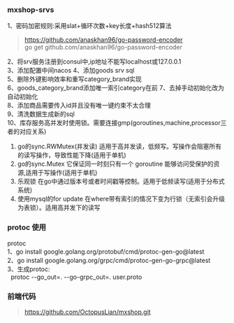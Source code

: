 ### mxshop-srvs

1、密码加密规则:采用slat+循环次数+key长度+hash512算法
> https://github.com/anaskhan96/go-password-encoder  
> go get github.com/anaskhan96/go-password-encoder

2、将srv服务注册到consul中,ip地址不能写localhost或127.0.0.1  
3、添加配置中间nacos
4、添加goods srv sql  
5、删除外键影响效率和重写category_brand实现  
6、goods_category_brand添加唯一索引category在前
7、去掉手动初始化改为自动初始化  
8、添加商品需要传入id并且没有唯一键约束不太合理  
9、清洗数据生成新的sql  
10、库存服务高并发时使用锁。需要连接gmp(goroutines,machine,processor三者的对应关系)  
  1) go的sync.RWMutex(并发读) 适用于高并发读，低频写。写操作会阻塞所有的读写操作，导致性能下降(适用于单机)  
  2) go的sync.Mutex 它保证同一时刻只有一个 goroutine 能够访问受保护的资源,适用于写操作(适用于单机)  
  3) 乐观锁 在go中通过版本号或者时间戳等控制。适用于低频读写(适用于分布式系统)
  4) 使用mysql的for update 在where带有索引的情况下变为行锁（无索引会升级为表锁）。适用高并发下的读写  

### protoc 使用

protoc  
1、go install google.golang.org/protobuf/cmd/protoc-gen-go@latest  
2、go install google.golang.org/grpc/cmd/protoc-gen-go-grpc@latest  
3、生成protoc:  
&nbsp;&nbsp;protoc --go_out=. --go-grpc_out=. user.proto

### 前端代码
>https://github.com/OctopusLian/mxshop.git